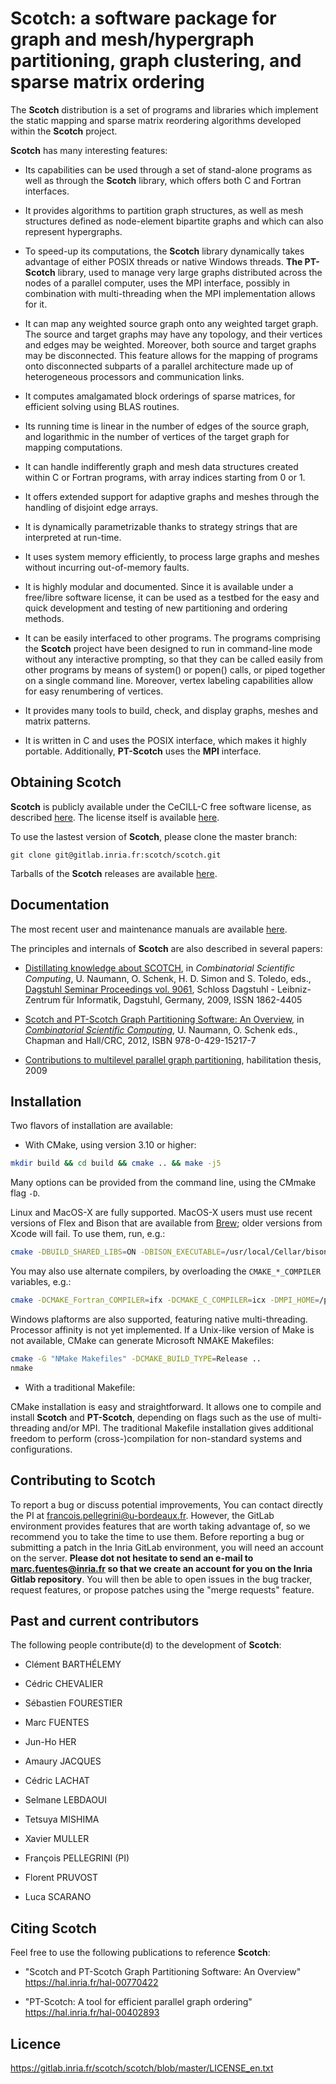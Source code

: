 Scotch: a software package for graph and mesh/hypergraph partitioning, graph clustering, and sparse matrix ordering
===================================================================================================================

The **Scotch** distribution is a set of programs and libraries which implement the static mapping and sparse matrix reordering algorithms developed within the **Scotch** project.

**Scotch** has many interesting features:

* Its capabilities can be used through a set of stand-alone programs as well as through the **Scotch** library, which offers both C and Fortran interfaces.

* It provides algorithms to partition graph structures, as well as mesh structures defined as node-element bipartite graphs and which can also represent hypergraphs.

* To speed-up its computations, the **Scotch** library dynamically takes advantage of either POSIX threads or native Windows threads. **The PT-Scotch** library, used to manage very large graphs distributed across the nodes of a parallel computer, uses the MPI interface, possibly in combination with multi-threading when the MPI implementation allows for it.

* It can map any weighted source graph onto any weighted target graph. The source and target graphs may have any topology, and their vertices and edges may be weighted. Moreover, both source and target graphs may be disconnected. This feature allows for the mapping of programs onto disconnected subparts of a parallel architecture made up of heterogeneous processors and communication links.

* It computes amalgamated block orderings of sparse matrices, for efficient solving using BLAS routines.

* Its running time is linear in the number of edges of the source graph, and logarithmic in the number of vertices of the target graph for mapping computations.

* It can handle indifferently graph and mesh data structures created within C or Fortran programs, with array indices starting from 0 or 1.

* It offers extended support for adaptive graphs and meshes through the handling of disjoint edge arrays.

* It is dynamically parametrizable thanks to strategy strings that are interpreted at run-time.

* It uses system memory efficiently, to process large graphs and meshes without incurring out-of-memory faults.

* It is highly modular and documented. Since it is available under a free/libre software license, it can be used as a testbed for the easy and quick development and testing of new partitioning and ordering methods.

* It can be easily interfaced to other programs. The programs comprising the **Scotch** project have been designed to run in command-line mode without any interactive prompting, so that they can be called easily from other programs by means of system() or popen() calls, or piped together on a single command line. Moreover, vertex labeling capabilities allow for easy renumbering of vertices.

* It provides many tools to build, check, and display graphs, meshes and matrix patterns.

* It is written in C and uses the POSIX interface, which makes it highly portable. Additionally, **PT-Scotch** uses the **MPI** interface.


Obtaining Scotch
----------------

**Scotch** is publicly available under the CeCILL-C free software license, as described [here](https://gitlab.inria.fr/scotch/scotch/blob/master/LICENSE_en.txt). The license itself is available [here](https://gitlab.inria.fr/scotch/scotch/-/blob/master/doc/CeCILL-C_V1-en.txt).

To use the lastest version of **Scotch**, please clone the master branch:

    git clone git@gitlab.inria.fr:scotch/scotch.git

Tarballs of the **Scotch** releases are available [here](https://gitlab.inria.fr/scotch/scotch/-/releases).

Documentation
-------------

The most recent user and maintenance manuals are available [here](https://gitlab.inria.fr/scotch/scotch/tree/master/doc).

The principles and internals of **Scotch** are also described in several papers:

* [Distillating knowledge about SCOTCH](https://drops.dagstuhl.de/opus/volltexte/2009/2091/pdf/09061.PellegriniFrancois.Paper.2091.pdf), in *Combinatorial Scientific Computing*, U. Naumann, O. Schenk, H. D. Simon and S. Toledo, eds., [Dagstuhl Seminar Proceedings vol. 9061](https://drops.dagstuhl.de/opus/volltexte/2009/2091/), Schloss Dagstuhl - Leibniz-Zentrum für Informatik, Dagstuhl, Germany, 2009, ISSN 1862-4405

* [Scotch and PT-Scotch Graph Partitioning Software: An Overview](https://www.taylorfrancis.com/chapters/edit/10.1201/b11644-18/scotch-pt-scotch-graph-partitioning-software-overview-franc%C2%B8ois-pellegrini), in *[Combinatorial Scientific Computing](https://www.taylorfrancis.com/books/mono/10.1201/b11644/combinatorial-scientific-computing)*, U. Naumann, O. Schenk eds., Chapman and Hall/CRC, 2012, ISBN 978-0-429-15217-7

* [Contributions to multilevel parallel graph partitioning](http://tel.archives-ouvertes.fr/docs/00/54/05/81/PDF/hdr.pdf), habilitation thesis, 2009


Installation
------------

Two flavors of installation are available:

* With CMake, using version 3.10 or higher:

```bash
mkdir build && cd build && cmake .. && make -j5
```

Many options can be provided from the command line, using the CMmake flag `-D`.

Linux and MacOS-X are fully supported. MacOS-X users must use recent versions of Flex and Bison that are available from [Brew](https://brew.sh/); older versions from Xcode will fail. To use them, run, e.g.:

``` bash
cmake -DBUILD_SHARED_LIBS=ON -DBISON_EXECUTABLE=/usr/local/Cellar/bison/3.8.2/bin/bison -DFLEX_EXECUTABLE=/usr/local/Cellar/flex/2.6.4_2/bin/flex
```

You may also use alternate compilers, by overloading the `CMAKE_*_COMPILER` variables, e.g.:

```bash
cmake -DCMAKE_Fortran_COMPILER=ifx -DCMAKE_C_COMPILER=icx -DMPI_HOME=/path/to/oneAPI/mpi/latest/
```

Windows plaftorms are also supported, featuring native multi-threading. Processor affinity is not yet implemented. If a Unix-like version of Make is not available, CMake can generate Microsoft NMAKE Makefiles:

```bash
cmake -G "NMake Makefiles" -DCMAKE_BUILD_TYPE=Release ..
nmake
```

* With a traditional Makefile:

CMake installation is easy and straightforward. It allows one to compile and install **Scotch** and **PT-Scotch**, depending on flags such as the use of multi-threading and/or MPI. The traditional Makefile installation gives additional freedom to perform (cross-)compilation for non-standard systems and configurations.


Contributing to Scotch
----------------------

To report a bug or discuss potential improvements, You can contact directly the PI at <francois.pellegrini@u-bordeaux.fr>. However, the GitLab environment provides features that are worth taking advantage of, so we recommend you to take the time to use them. Before reporting a bug or submitting a patch in the Inria GitLab environment, you will need an account on the server.
**Please dot not hesitate to send an e-mail to <marc.fuentes@inria.fr> so that we create an account for you on the Inria Gitlab repository**. You will then be able to open issues in the bug tracker, request features, or propose patches using the "merge requests" feature.


Past and current contributors
-----------------------------

The following people contribute(d) to the development of **Scotch**:

* Clément BARTHÉLEMY

* Cédric CHEVALIER

* Sébastien FOURESTIER

* Marc FUENTES

* Jun-Ho HER

* Amaury JACQUES

* Cédric LACHAT

* Selmane LEBDAOUI

* Tetsuya MISHIMA

* Xavier MULLER

* François PELLEGRINI (PI)

* Florent PRUVOST

* Luca SCARANO


Citing Scotch
-------------

Feel free to use the following publications to reference **Scotch**:

* "Scotch and PT-Scotch Graph Partitioning Software: An Overview"
  https://hal.inria.fr/hal-00770422

* "PT-Scotch: A tool for efficient parallel graph ordering"
  https://hal.inria.fr/hal-00402893


Licence
-------

https://gitlab.inria.fr/scotch/scotch/blob/master/LICENSE_en.txt
